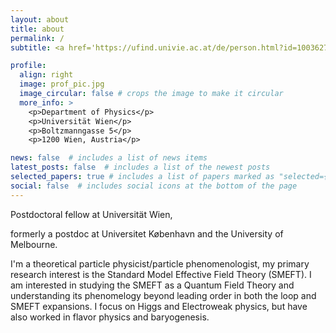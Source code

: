 ```yaml
---
layout: about
title: about
permalink: /
subtitle: <a href='https://ufind.univie.ac.at/de/person.html?id=1003627'>Universität Wien</a>

profile:
  align: right
  image: prof_pic.jpg
  image_circular: false # crops the image to make it circular
  more_info: >
    <p>Department of Physics</p>
    <p>Universität Wien</p>
    <p>Boltzmanngasse 5</p>
    <p>1200 Wien, Austria</p>

news: false  # includes a list of news items
latest_posts: false  # includes a list of the newest posts
selected_papers: true # includes a list of papers marked as "selected={true}"
social: false  # includes social icons at the bottom of the page
---
```


<p>Postdoctoral fellow at Universität Wien,</p>
<p>formerly a postdoc at Universitet København and the University of Melbourne.</p>

<p>I'm a theoretical particle physicist/particle phenomenologist, my primary research interest is the Standard Model Effective Field Theory (SMEFT). I am interested in studying the SMEFT as a Quantum Field Theory and understanding its phenomelogy beyond leading order in both the loop and SMEFT expansions. I focus on Higgs and Electroweak physics, but have also worked in flavor physics and baryogenesis.</p> 

